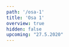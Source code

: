 ```yaml
---
path: '/osa-1'
title: 'Osa 1'
overview: true
hidden: false
upcoming: "27.5.2020"
---
```


<pages-in-this-section></pages-in-this-section>

<exercises-in-this-section></exercises-in-this-section>
